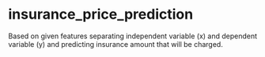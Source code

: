 # insurance_price_prediction
Based on given features separating independent variable (x) and dependent variable (y) and predicting insurance amount that will be charged.
